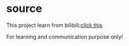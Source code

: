 # source
This project learn from bilibili:[click this](https://www.bilibili.com/video/BV1gJ411p7xC/?p=2&spm_id_from=pageDriver&vd_source=428d32ac5556a6a38659408b8c8fb403)

For learning and communication purpose only!


